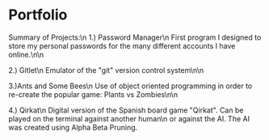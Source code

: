 # Portfolio
Summary of Projects:\n
1.) Password Manager\n
First program I designed to store my personal passwords for the many different accounts I have online.\n\n

2.) Gitlet\n
Emulator of the "git" version control system\n\n

3.)Ants and Some Bees\n
Use of object oriented programming in order to re-create the popular game: Plants vs Zombies\n\n

4.) Qirkat\n
Digital version of the Spanish board game "Qirkat". Can be played on the terminal against another human\n
or against the AI. The AI was created using Alpha Beta Pruning.
